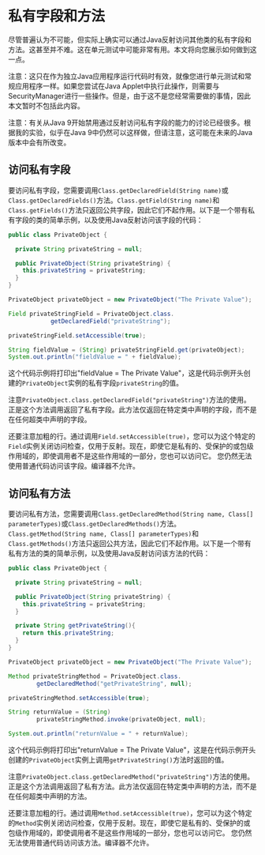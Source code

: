 # 私有字段和方法

尽管普遍认为不可能，但实际上确实可以通过Java反射访问其他类的私有字段和方法。这甚至并不难。这在单元测试中可能非常有用。本文将向您展示如何做到这一点。

注意：这只在作为独立Java应用程序运行代码时有效，就像您进行单元测试和常规应用程序一样。如果您尝试在Java Applet中执行此操作，则需要与SecurityManager进行一些操作。但是，由于这不是您经常需要做的事情，因此本文暂时不包括此内容。

注意：有关从Java 9开始禁用通过反射访问私有字段的能力的讨论已经很多。根据我的实验，似乎在Java 9中仍然可以这样做，但请注意，这可能在未来的Java版本中会有所改变。

## 访问私有字段

要访问私有字段，您需要调用`Class.getDeclaredField(String name)`或`Class.getDeclaredFields()`方法。`Class.getField(String name)`和`Class.getFields()`方法只返回公共字段，因此它们不起作用。以下是一个带有私有字段的类的简单示例，以及使用Java反射访问该字段的代码：

```java
public class PrivateObject {

  private String privateString = null;

  public PrivateObject(String privateString) {
    this.privateString = privateString;
  }
}
```

```java
PrivateObject privateObject = new PrivateObject("The Private Value");

Field privateStringField = PrivateObject.class.
            getDeclaredField("privateString");

privateStringField.setAccessible(true);

String fieldValue = (String) privateStringField.get(privateObject);
System.out.println("fieldValue = " + fieldValue);
```

这个代码示例将打印出"fieldValue = The Private Value"，这是代码示例开头创建的`PrivateObject`实例的私有字段`privateString`的值。

注意`PrivateObject.class.getDeclaredField("privateString")`方法的使用。正是这个方法调用返回了私有字段。此方法仅返回在特定类中声明的字段，而不是在任何超类中声明的字段。

还要注意加粗的行。通过调用`Field.setAccessible(true)`，您可以为这个特定的`Field`实例关闭访问检查，仅用于反射。现在，即使它是私有的、受保护的或包级作用域的，即使调用者不是这些作用域的一部分，您也可以访问它。
您仍然无法使用普通代码访问该字段。编译器不允许。

## 访问私有方法

要访问私有方法，您需要调用`Class.getDeclaredMethod(String name, Class[] parameterTypes)`或`Class.getDeclaredMethods()`方法。`Class.getMethod(String name, Class[] parameterTypes)`和`Class.getMethods()`方法只返回公共方法，因此它们不起作用。以下是一个带有私有方法的类的简单示例，以及使用Java反射访问该方法的代码：

```java
public class PrivateObject {

  private String privateString = null;

  public PrivateObject(String privateString) {
    this.privateString = privateString;
  }

  private String getPrivateString(){
    return this.privateString;
  }
}
```

```java
PrivateObject privateObject = new PrivateObject("The Private Value");

Method privateStringMethod = PrivateObject.class.
        getDeclaredMethod("getPrivateString", null);

privateStringMethod.setAccessible(true);

String returnValue = (String)
        privateStringMethod.invoke(privateObject, null);

System.out.println("returnValue = " + returnValue);
```

这个代码示例将打印出"returnValue = The Private Value"，这是在代码示例开头创建的`PrivateObject`实例上调用`getPrivateString()`方法时返回的值。

注意`PrivateObject.class.getDeclaredMethod("privateString")`方法的使用。正是这个方法调用返回了私有方法。此方法仅返回在特定类中声明的方法，而不是在任何超类中声明的方法。

还要注意加粗的行。通过调用`Method.setAccessible(true)`，您可以为这个特定的`Method`实例关闭访问检查，仅用于反射。现在，即使它是私有的、受保护的或包级作用域的，即使调用者不是这些作用域的一部分，您也可以访问它。
您仍然无法使用普通代码访问该方法。编译器不允许。


